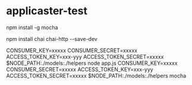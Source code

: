 # applicaster-test


npm install -g mocha

npm install chai chai-http --save-dev


CONSUMER_KEY=xxxxx CONSUMER_SECRET=xxxxx ACCESS_TOKEN_KEY=xxx-yyy ACCESS_TOKEN_SECRET=xxxxx $NODE_PATH:./models:./helpers node app.js
CONSUMER_KEY=xxxxx CONSUMER_SECRET=xxxxx ACCESS_TOKEN_KEY=xxx-yyy ACCESS_TOKEN_SECRET=xxxxx $NODE_PATH:./models:./helpers mocha